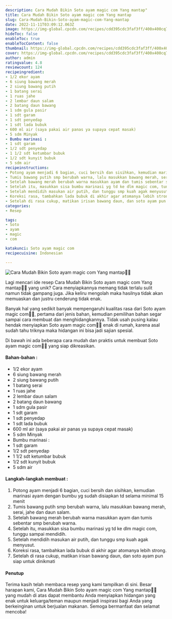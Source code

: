 ```yaml
---
description: Cara Mudah Bikin Soto ayam magic com Yang mantap"
title: Cara Mudah Bikin Soto ayam magic com Yang mantap
slug: Cara-Mudah-Bikin-Soto-ayam-magic-com-Yang-mantap
date: 2022-11-11T03:09:12.063Z
image: https://img-global.cpcdn.com/recipes/cdd395cdc3faf3ff/400x400cq70/photo.jpg
hideToc: false
enableToc: true
enableTocContent: false
thumbnail: https://img-global.cpcdn.com/recipes/cdd395cdc3faf3ff/400x400cq70/photo.jpg
cover: https://img-global.cpcdn.com/recipes/cdd395cdc3faf3ff/400x400cq70/photo.jpg
author: admin
ratingvalue: 4.8
reviewcount: 124
recipeingredient:
- 1/2 ekor ayam
- 6 siung bawang merah
- 2 siung bawang putih
- 1 batang serai
- 1 ruas jahe
- 2 lembar daun salam
- 2 batang daun bawang
- 1 sdm gula pasir
- 1 sdt garam
- 1 sdt penyedap
- 1 sdt lada bubuk
- 600 ml air (saya pakai air panas ya supaya cepat masak)
- 5 sdm Minyak
- Bumbu marinasi :
- 1 sdt garam
- 1/2 sdt penyedap
- 1 1/2 sdt ketumbar bubuk
- 1/2 sdt kunyit bubuk
- 5 sdm air
recipeinstructions:
- Potong ayam menjadi 6 bagian, cuci bersih dan sisihkan, kemudian marinasi ayam dengan bumbu yg sudah disiapkan td selama minimal 15 menit
- Tumis bawang putih smp berubah warna, lalu masukkan bawang merah, serai, jahe dan daun salam.
- Setelah bawang merah berubah warna masukkan ayam dan tumis sebentar smp berubah warna.
- Setelah itu, masukkan sisa bumbu marinasi yg td ke dlm magic com, tunggu sampai mendidih.
- Setelah mendidih masukan air putih, dan tunggu smp kuah agak menyusut.
- Koreksi rasa, tambahkan lada bubuk di akhir agar atomanya lebih strong.
- Setelah di rasa cukup, matikan irisan bawang daun, dan soto ayam pun siap untuk dinikmati
categories:
- Resep

tags:
- Soto
- ayam
- magic
- com

katakunci: Soto ayam magic com
recipecuisine: Indonesian

---
```


![Cara Mudah Bikin Soto ayam magic com Yang mantap👩‍🍳](https://img-global.cpcdn.com/recipes/cdd395cdc3faf3ff/400x400cq70/photo.jpg)

Lagi mencari ide resep Cara Mudah Bikin Soto ayam magic com Yang mantap👩‍🍳 yang unik? Cara menyiapkannya memang tidak terlalu sulit namun tidak gampang juga. Jika keliru mengolah maka hasilnya tidak akan memuaskan dan justru cenderung tidak enak.

Banyak hal yang sedikit banyak mempengaruhi kualitas rasa dari Soto ayam magic com👩‍🍳, pertama dari jenis bahan, kemudian pemilihan bahan segar sampai cara membuat dan menghidangkannya. Tidak usah pusing kalau hendak menyiapkan Soto ayam magic com👩‍🍳 enak di rumah, karena asal sudah tahu triknya maka hidangan ini bisa jadi sajian spesial.

Di bawah ini ada beberapa cara mudah dan praktis untuk membuat Soto ayam magic com👩‍🍳 yang siap dikreasikan.

<!--inarticleads1-->

#### Bahan-bahan :

- 1/2 ekor ayam
- 6 siung bawang merah
- 2 siung bawang putih
- 1 batang serai
- 1 ruas jahe
- 2 lembar daun salam
- 2 batang daun bawang
- 1 sdm gula pasir
- 1 sdt garam
- 1 sdt penyedap
- 1 sdt lada bubuk
- 600 ml air (saya pakai air panas ya supaya cepat masak)
- 5 sdm Minyak
- Bumbu marinasi :
- 1 sdt garam
- 1/2 sdt penyedap
- 1 1/2 sdt ketumbar bubuk
- 1/2 sdt kunyit bubuk
- 5 sdm air

<!--inarticleads2-->

#### Langkah-langkah membuat :

1. Potong ayam menjadi 6 bagian, cuci bersih dan sisihkan, kemudian marinasi ayam dengan bumbu yg sudah disiapkan td selama minimal 15 menit
1. Tumis bawang putih smp berubah warna, lalu masukkan bawang merah, serai, jahe dan daun salam.
1. Setelah bawang merah berubah warna masukkan ayam dan tumis sebentar smp berubah warna.
1. Setelah itu, masukkan sisa bumbu marinasi yg td ke dlm magic com, tunggu sampai mendidih.
1. Setelah mendidih masukan air putih, dan tunggu smp kuah agak menyusut.
1. Koreksi rasa, tambahkan lada bubuk di akhir agar atomanya lebih strong.
1. Setelah di rasa cukup, matikan irisan bawang daun, dan soto ayam pun siap untuk dinikmati

#### Penutup

Terima kasih telah membaca resep yang kami tampilkan di sini. Besar harapan kami, Cara Mudah Bikin Soto ayam magic com Yang mantap👩‍🍳 yang mudah di atas dapat membantu Anda menyiapkan hidangan yang enak untuk keluarga/teman maupun menjadi inspirasi bagi Anda yang berkeinginan untuk berjualan makanan. Semoga bermanfaat dan selamat mencoba!